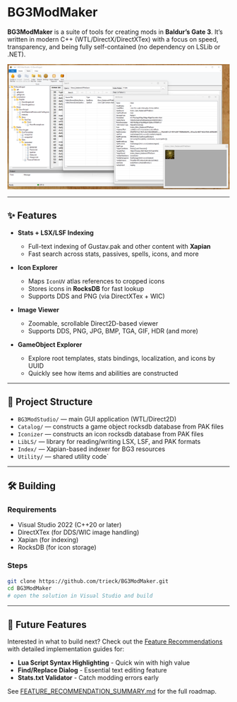 ﻿# BG3ModMaker

**BG3ModMaker** is a suite of tools for creating mods in **Baldur’s Gate 3**.
It’s written in modern C++ (WTL/DirectX/DirectXTex) with a focus on speed, transparency, and being fully self-contained (no dependency on LSLib or .NET).

![image](assets/bg3-mod-studio.png)

---

## ✨ Features

- **Stats + LSX/LSF Indexing**
  - Full-text indexing of Gustav.pak and other content with **Xapian**
  - Fast search across stats, passives, spells, icons, and more

- **Icon Explorer**
  - Maps `IconUV` atlas references to cropped icons
  - Stores icons in **RocksDB** for fast lookup
  - Supports DDS and PNG (via DirectXTex + WIC)

- **Image Viewer**
  - Zoomable, scrollable Direct2D-based viewer
  - Supports DDS, PNG, JPG, BMP, TGA, GIF, HDR (and more)

- **GameObject Explorer**
  - Explore root templates, stats bindings, localization, and icons by UUID
  - Quickly see how items and abilities are constructed

---

## 📂 Project Structure

- `BG3ModStudio/` — main GUI application (WTL/Direct2D)
- `Catalog/` — constructs a game object rocksdb database from PAK files
- `Iconizer` — constructs an icon rocksdb database from PAK files 
- `LibLS/` — library for reading/writing LSX, LSF, and PAK formats
- `Index/` — Xapian-based indexer for BG3 resources
- `Utility/` — shared utility code`

---

## 🛠️ Building

### Requirements
- Visual Studio 2022 (C++20 or later)
- DirectXTex (for DDS/WIC image handling)
- Xapian (for indexing)
- RocksDB (for icon storage)

### Steps
```bash
git clone https://github.com/trieck/BG3ModMaker.git
cd BG3ModMaker
# open the solution in Visual Studio and build
```

---

## 🚀 Future Features

Interested in what to build next? Check out the [Feature Recommendations](docs/NEXT_FEATURES.md) with detailed implementation guides for:

- **Lua Script Syntax Highlighting** - Quick win with high value
- **Find/Replace Dialog** - Essential text editing feature
- **Stats.txt Validator** - Catch modding errors early

See [FEATURE_RECOMMENDATION_SUMMARY.md](FEATURE_RECOMMENDATION_SUMMARY.md) for the full roadmap.
